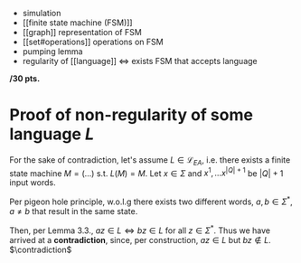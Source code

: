 
- simulation
- [[finite state machine (FSM)]]
- [[graph]] representation of FSM
- [[set#operations]] operations on FSM
- pumping lemma
- regularity of [[language]] $\iff$ exists FSM that accepts language


**/30 pts.**


# Proof of non-regularity of some language $L$

For the sake of contradiction, let's assume $L\in \mathcal L_{EA}$, i.e. there exists a finite state machine $M=(\dots)$ s.t. $L(M)=M$. Let $x \in \Sigma$ and $x^{1}, \dots x^{|Q|+1}$ be $|Q|+1$ input words. 

Per pigeon hole principle, w.o.l.g there exists two different words, $a, b \in \Sigma^*, a \neq b$ that result in the same state.

Then, per Lemma 3.3., $az \in L \iff bz \in L$ for all $z \in \Sigma^*$.
Thus we have arrived at a **contradiction**, since, per construction, $az \in L$ but $bz \not\in L$.
$\contradiction$
